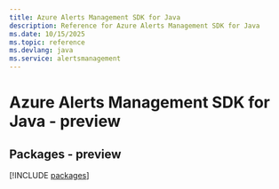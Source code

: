 ```yaml
---
title: Azure Alerts Management SDK for Java
description: Reference for Azure Alerts Management SDK for Java
ms.date: 10/15/2025
ms.topic: reference
ms.devlang: java
ms.service: alertsmanagement
---
```

# Azure Alerts Management SDK for Java - preview
## Packages - preview
[!INCLUDE [packages](alerts-management-index.md)]